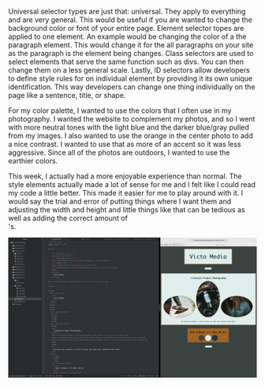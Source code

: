 Universal selector types are just that: universal. They apply to everything and are very general. This would be useful if you are wanted to change the background color or font of your entire page. Element selector topes are applied to one element. An example would be changing the color of a the paragraph element. This would change it for the all paragraphs on your site as the paragraph is the element being changes. Class selectors are used to select elements that serve the same function such as divs. You can then change them on a less general scale. Lastly, ID selectors allow developers to define style rules for on individual element by providing it its own unique identification. This way developers can change one thing individually on the page like a sentence, title, or shape.

For my color palette, I wanted to use the colors that I often use in my photography. I wanted the website to complement my photos, and so I went with more neutral tones with the light blue and the darker blue/gray pulled from my images. I also wanted to use the orange in the center photo to add a nice contrast. I wanted to use that as more of an accent so it was less aggressive. Since all of the photos are outdoors, I wanted to use the earthier colors.

This week, I actually had a more enjoyable experience than normal. The style elements actually made a lot of sense for me and I felt like I could read my code a little better. This made it easier for me to play around with it. I would say the trial and error of putting things where I want them and adjusting the width and height and little things like that can be tedious as well as adding the correct amount of <br/>'s.

![Screenshot](./images/screenshotA10.png)
